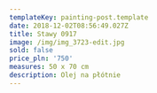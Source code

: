 ```yaml
---
templateKey: painting-post.template
date: 2018-12-02T08:56:49.027Z
title: Stawy 0917
image: /img/img_3723-edit.jpg
sold: false
price_pln: '750'
measures: 50 x 70 cm
description: Olej na płótnie
---
```


